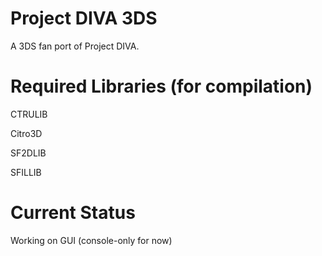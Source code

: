 # Project DIVA 3DS
A 3DS fan port of Project DIVA.

# Required Libraries (for compilation)

CTRULIB

Citro3D

SF2DLIB

SFILLIB

# Current Status
Working on GUI (console-only for now)
